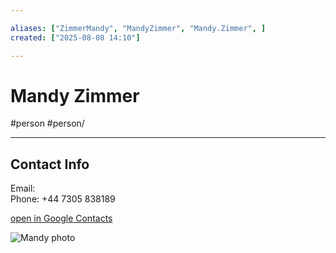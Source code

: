 ```yaml
--- 

aliases: ["ZimmerMandy", "MandyZimmer", "Mandy.Zimmer", ] 
created: ["2025-08-08 14:10"] 

--- 
```


# Mandy Zimmer

#person #person/



---- 

## Contact Info 

Email:  
Phone: +44 7305 838189 

[open in Google Contacts](https://contacts.google.com/person/c3606883726142411485) 

![Mandy photo](https://lh3.googleusercontent.com/cm/AGPWSu-nHC1itpQKDdww_tY1qZpbdCtObpmuvkd1M8fYi4_4uHKf-8HWFE9cUuXpoPoKXfmR0Q=s100) 
